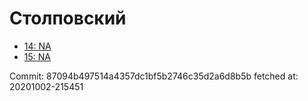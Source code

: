 # Столповский
- [14: NA](14.md)
- [15: NA](15.md)

Commit: 87094b497514a4357dc1bf5b2746c35d2a6d8b5b
 fetched at: 20201002-215451
